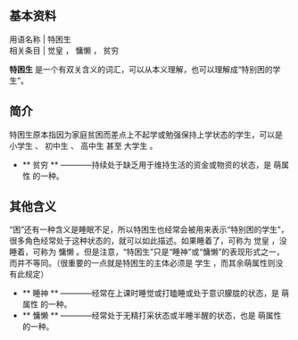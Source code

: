 **基本资料**  
---  
用语名称  |  特困生   
相关条目  |  觉皇  ，  慵懒  ，  贫穷   
  
**特困生** 是一个有双关含义的词汇，可以从本义理解，也可以理解成“特别困的学生”。

##  简介

特困生原本指因为家庭贫困而差点上不起学或勉强保持上学状态的学生，可以是  小学生  、  初中生  、  高中生  甚至  大学生  。

  * ** 贫穷  ** ————持续处于缺乏用于维持生活的资金或物资的状态，是  萌属性  的一种。 

##  其他含义

“困”还有一种含义是睡眠不足，所以特困生也经常会被用来表示“特别困的学生”，很多角色经常处于这种状态的，就可以如此描述。如果睡着了，可称为  觉皇
，没睡着，可称为  慵懒  。但是注意，“特困生”只是“睡神”或“慵懒”的表现形式之一，而并不等同。（很重要的一点就是特困生的主体必须是  学生
，而其余萌属性则没有此规定）

  * ** 睡神  ** ————经常在上课时睡觉或打瞌睡或处于意识朦胧的状态，是  萌属性  的一种。 
  * ** 慵懒  ** ————经常处于无精打采状态或半睡半醒的状态，也是  萌属性  的一种。 

